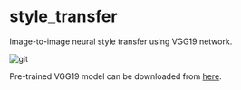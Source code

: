 # style_transfer
Image-to-image neural style transfer using VGG19 network.

![git](https://user-images.githubusercontent.com/11381418/44001779-94f85fda-9e55-11e8-9e1e-d4ba11736c63.png)

Pre-trained VGG19 model can be downloaded from [here](https://github.com/machrisaa/tensorflow-vgg).
